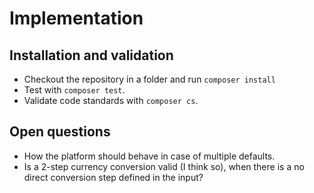 # Implementation

## Installation and validation
 - Checkout the repository in a folder and run `composer install`
 - Test with `composer test`.
 - Validate code standards with `composer cs`. 

## Open questions
 - How the platform should behave in case of multiple defaults.
 - Is a 2-step currency conversion valid (I think so), when there is a no
   direct conversion step defined in the input?